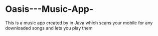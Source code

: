 # Oasis---Music-App-
This is a music app created by in Java which scans your mobile for any downloaded songs and lets you play them 
